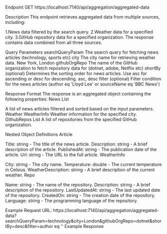 Endpoint
GET https://localhost:7140/api/aggregation/aggregated-data

Description
This endpoint retrieves aggregated data from multiple sources, including:

1.News data filtered by the search query.
2.Weather data for a specified city.
3.GitHub repository data for a specified organization.
The response contains data combined from all three sources.

Query Parameters
searchQueryParam    	The search query for fetching news articles (technology, sports etc)
city	                The city name for retrieving weather data.	New York, London
githubOrgRepo	        The name of the GitHub organization to fetch repository data for (dotnet, adobe, Netflix etc)
shortBy (optional)	  Determines the sorting order for news articles. Use asc for ascending or desc for descending.	asc, desc
filter	(optional)    Filter condition for the news articles	(author eq 'Lloyd Lee' or sourceName eq 'BBC News')


Response Format
The response is an aggregated object containing the following properties:
News	      List<Article>	    A list of news articles filtered and sorted based on the input parameters.
Weather	    WeatherInfo	      Weather information for the specified city.
GithubRepos	List<Repo>	      A list of repositories from the specified GitHub organization.


Nested Object Definitions
Article

Title: string - The title of the news article.
Description: string - A brief description of the article.
PublishedAt: string - The publication date of the article.
Url: string - The URL to the full article.
WeatherInfo

City: string - The city name.
Temperature: double - The current temperature in Celsius.
WeatherDescription: string - A brief description of the current weather.
Repo

Name: string - The name of the repository.
Description: string - A brief description of the repository.
LastUpdatedAt: string - The last updated date of the repository.
CreatedOn: string - The creation date of the repository.
Language: string - The programming language of the repository.


Example Request
URL:
https://localhost:7140/api/aggregation/aggregated-data?searchQueryParam=technology&city=London&githubOrgRepo=dotnet&shortBy=desc&filter=author eq ''
Example Response

